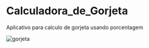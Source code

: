 # Calculadora_de_Gorjeta

Aplicativo para calculo de gorjeta usando porcentagem

![gorjeta](http://ap.imagensbrasil.org/images/2018/01/17/gorjeta.jpg)
